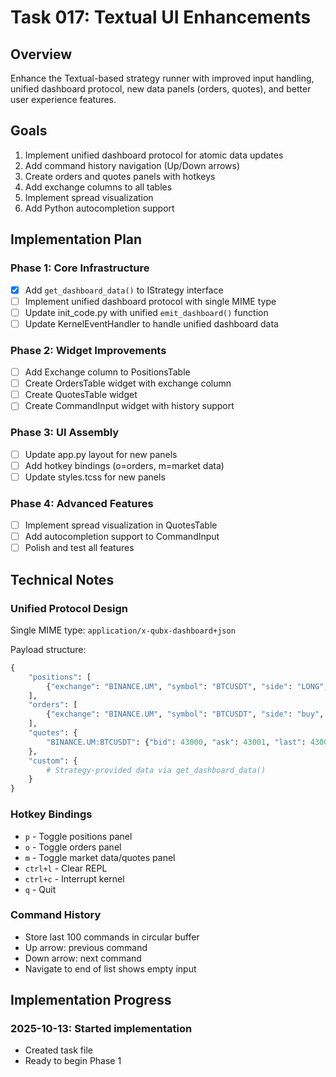 # Task 017: Textual UI Enhancements

## Overview
Enhance the Textual-based strategy runner with improved input handling, unified dashboard protocol, new data panels (orders, quotes), and better user experience features.

## Goals
1. Implement unified dashboard protocol for atomic data updates
2. Add command history navigation (Up/Down arrows)
3. Create orders and quotes panels with hotkeys
4. Add exchange columns to all tables
5. Implement spread visualization
6. Add Python autocompletion support

## Implementation Plan

### Phase 1: Core Infrastructure
- [x] Add `get_dashboard_data()` to IStrategy interface
- [ ] Implement unified dashboard protocol with single MIME type
- [ ] Update init_code.py with unified `emit_dashboard()` function
- [ ] Update KernelEventHandler to handle unified dashboard data

### Phase 2: Widget Improvements
- [ ] Add Exchange column to PositionsTable
- [ ] Create OrdersTable widget with exchange column
- [ ] Create QuotesTable widget
- [ ] Create CommandInput widget with history support

### Phase 3: UI Assembly
- [ ] Update app.py layout for new panels
- [ ] Add hotkey bindings (o=orders, m=market data)
- [ ] Update styles.tcss for new panels

### Phase 4: Advanced Features
- [ ] Implement spread visualization in QuotesTable
- [ ] Add autocompletion support to CommandInput
- [ ] Polish and test all features

## Technical Notes

### Unified Protocol Design
Single MIME type: `application/x-qubx-dashboard+json`

Payload structure:
```python
{
    "positions": [
        {"exchange": "BINANCE.UM", "symbol": "BTCUSDT", "side": "LONG", "qty": 0.5, ...}
    ],
    "orders": [
        {"exchange": "BINANCE.UM", "symbol": "BTCUSDT", "side": "buy", "type": "limit", ...}
    ],
    "quotes": {
        "BINANCE.UM:BTCUSDT": {"bid": 43000, "ask": 43001, "last": 43000.5, ...}
    },
    "custom": {
        # Strategy-provided data via get_dashboard_data()
    }
}
```

### Hotkey Bindings
- `p` - Toggle positions panel
- `o` - Toggle orders panel
- `m` - Toggle market data/quotes panel
- `ctrl+l` - Clear REPL
- `ctrl+c` - Interrupt kernel
- `q` - Quit

### Command History
- Store last 100 commands in circular buffer
- Up arrow: previous command
- Down arrow: next command
- Navigate to end of list shows empty input

## Implementation Progress

### 2025-10-13: Started implementation
- Created task file
- Ready to begin Phase 1
